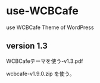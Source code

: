 # use-WCBCafe
use WCBCafe Theme of WordPress

## version 1.3

WCBCafeテーマを使う-v1.3.pdf

wcbcafe-v1.9.0.zip を使う。

<!-- 修正時刻: Mon 2022/11/07 07:13:271 -->
